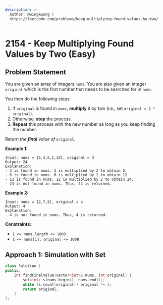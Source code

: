 ```yaml
---
description: >-
  Author: @wingkwong |
  https://leetcode.com/problems/keep-multiplying-found-values-by-two/
---
```


# 2154 - Keep Multiplying Found Values by Two (Easy)

## Problem Statement

You are given an array of integers `nums`. You are also given an integer `original` which is the first number that needs to be searched for in `nums`.

You then do the following steps:

1. If `original` is found in `nums`, **multiply** it by two (i.e., set `original = 2 * original`).
2. Otherwise, **stop** the process.
3. **Repeat** this process with the new number as long as you keep finding the number.

Return _the **final** value of_ `original`.

&#x20;

**Example 1:**

```
Input: nums = [5,3,6,1,12], original = 3
Output: 24
Explanation: 
- 3 is found in nums. 3 is multiplied by 2 to obtain 6.
- 6 is found in nums. 6 is multiplied by 2 to obtain 12.
- 12 is found in nums. 12 is multiplied by 2 to obtain 24.
- 24 is not found in nums. Thus, 24 is returned.
```

**Example 2:**

```
Input: nums = [2,7,9], original = 4
Output: 4
Explanation:
- 4 is not found in nums. Thus, 4 is returned.
```

**Constraints:**

* `1 <= nums.length <= 1000`
* `1 <= nums[i], original <= 1000`

## Approach 1: Simulation with Set

```cpp
class Solution {
public:
    int findFinalValue(vector<int>& nums, int original) {
        set<int> s(nums.begin(), nums.end());
        while (s.count(original)) original *= 2;
        return original;
    }
};
```
